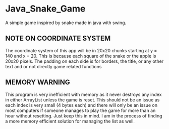 # Java_Snake_Game

A simple game inspired by snake made in java with swing.

## NOTE ON COORDINATE SYSTEM

The coordinate system of this app will be in 20x20 chunks starting at y = 140 and x = 20. This is because each square of the snake or the apple is 20x20 pixels. The padding on each side is for borders, the title, or any other text and or not directly game related functions

## MEMORY WARNING

This program is very inefficient with memory as it never destroys any index in either ArrayList unless the game is reset. This should not be an issue as each index is very small (4 bytes each) and there will only be an issue on most computers if someone manages to play the game for more than an hour without resetting. Just keep this in mind. I am in the process of finding a more memory efficient solution for managing the list as well.
